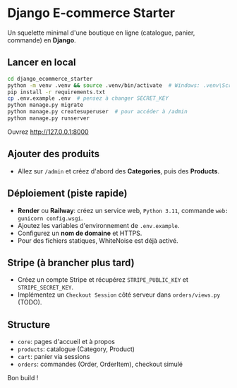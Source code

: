 # Django E-commerce Starter

Un squelette minimal d'une boutique en ligne (catalogue, panier, commande) en **Django**.

## Lancer en local

```bash
cd django_ecommerce_starter
python -m venv .venv && source .venv/bin/activate  # Windows: .venv\Scripts\activate
pip install -r requirements.txt
cp .env.example .env  # pensez à changer SECRET_KEY
python manage.py migrate
python manage.py createsuperuser  # pour accéder à /admin
python manage.py runserver
```

Ouvrez http://127.0.0.1:8000

## Ajouter des produits
- Allez sur `/admin` et créez d'abord des **Categories**, puis des **Products**.

## Déploiement (piste rapide)
- **Render** ou **Railway**: créez un service web, `Python 3.11`, commande `web: gunicorn config.wsgi`.
- Ajoutez les variables d'environnement de `.env.example`.
- Configurez un **nom de domaine** et HTTPS.
- Pour des fichiers statiques, WhiteNoise est déjà activé.

## Stripe (à brancher plus tard)
- Créez un compte Stripe et récupérez `STRIPE_PUBLIC_KEY` et `STRIPE_SECRET_KEY`.
- Implémentez un `Checkout Session` côté serveur dans `orders/views.py` (TODO).

## Structure
- `core`: pages d'accueil et à propos
- `products`: catalogue (Category, Product)
- `cart`: panier via sessions
- `orders`: commandes (Order, OrderItem), checkout simulé

Bon build !

